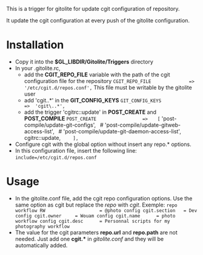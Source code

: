 This is a trigger for gitolite for update cgit configuration of repository.

It update the cgit configuration at every push of the gitolite configuration.


Installation
============
* Copy it into the __$GL_LIBDIR/Gitolite/Triggers__ directory
* In your .gitolite.rc,
    * add the __CGIT_REPO_FILE__ variable with the path of the cgit 
      configuration file for the repository
        `CGIT_REPO_FILE              => '/etc/cgit.d/repos.conf',`
      This file must be writable by the gitolite user
    * add 'cgit\..\*' in the __GIT_CONFIG_KEYS__
        `GIT_CONFIG_KEYS             =>  'cgit\..*',`
    * add the trigger 'cgitrc::update' in __POST_CREATE__ and __POST_COMPILE__
        `POST_CREATE                 =>`
        `    [
        `        'post-compile/update-git-configs',`
        `        # 'post-compile/update-gitweb-access-list',`
        `        # 'post-compile/update-git-daemon-access-list',`
        `        cgitrc::update,
        `    ],`
* Configure cgit with the global option without insert any repo.\* options.
* In this configuration file, insert the following line:
        `include=/etc/cgit.d/repos.conf`

Usage
=====

* In the gitolite.conf file, add the cgit repo configuration options. Use the
  same option as cgit but replace the _repo_ with _cgit_. Exemple:
        `repo workflow
            RW                    = @photo
            config cgit.section   = Dev
            config cgit.owner     = Wouam
            config cgit.name      = photo workflow
            config cgit.desc      = Personnal scripts for my photography workflow`
* The value for the cgit parameters __repo.url__ and __repo.path__ are not
  needed. Just add one __cgit.*__ in _gitolite.conf_ and they will be
  automatically added.


